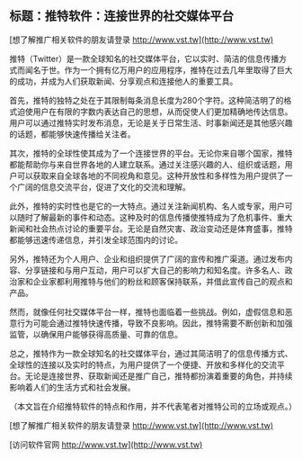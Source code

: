 ## **标题：推特软件：连接世界的社交媒体平台**

[想了解推广相关软件的朋友请登录 http://www.vst.tw](http://www.vst.tw)

推特（Twitter）是一款全球知名的社交媒体平台，它以实时、简洁的信息传播方式而闻名于世。作为一个拥有亿万用户的应用程序，推特在过去几年里取得了巨大的成功，并成为人们获取新闻、分享观点和连接他人的重要工具。

首先，推特的独特之处在于其限制每条消息长度为280个字符。这种简洁明了的格式迫使用户在有限的字数内表达自己的思想，从而促使人们更加精确地传达信息。用户可以通过推特实时发布消息，无论是关于日常生活、时事新闻还是其他感兴趣的话题，都能够快速传播给关注者。

其次，推特的全球性使其成为了一个连接世界的平台。无论你来自哪个国家，推特都能帮助你与来自世界各地的人建立联系。通过关注感兴趣的人、组织或话题，用户可以获取来自全球各地的不同视角和意见。这种开放性和多样性为用户提供了一个广阔的信息交流平台，促进了文化的交流和理解。

此外，推特的实时性也是它的一大特点。通过关注新闻机构、名人或专家，用户可以随时了解最新的事件和动态。这种及时的信息传播使推特成为了危机事件、重大新闻和社会热点讨论的重要平台。无论是自然灾害、政治变动还是体育盛事，推特都能够迅速传递信息，并引发全球范围内的讨论。

另外，推特还为个人用户、企业和组织提供了广阔的宣传和推广渠道。通过发布内容、分享链接和与用户互动，用户可以扩大自己的影响力和知名度。许多名人、政治家和企业家都利用推特与他们的粉丝和顾客保持联系，并借此宣传自己的观点和产品。

然而，就像任何社交媒体平台一样，推特也面临着一些挑战。例如，虚假信息和恶意行为可能会通过推特快速传播，导致不良影响。因此，推特需要不断创新和加强监管，以确保用户能够获得高质量、可靠的信息。

总之，推特作为一款全球知名的社交媒体平台，通过其简洁明了的信息传播方式、全球性的连接以及实时的特点，为用户提供了一个便捷、开放和多样化的交流平台。无论是连接世界、获取新闻还是推广自己，推特都扮演着重要的角色，并持续影响着人们的生活方式和社会发展。

（本文旨在介绍推特软件的特点和作用，并不代表笔者对推特公司的立场或观点。）

[想了解推广相关软件的朋友请登录 http://www.vst.tw](http://www.vst.tw)


[访问软件官网 http://www.vst.tw](http://www.vst.tw)
